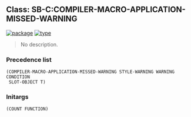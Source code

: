 ## Class: SB-C:COMPILER-MACRO-APPLICATION-MISSED-WARNING
[![package](https://img.shields.io/badge/Package-SB--C-5f9ea0.svg?style=social&colorA=999999)](../) [![type](https://img.shields.io/badge/Type-Class-5f9ea0.svg?style=social&colorA=999999)](../#class) 

> No description.

### Precedence list
```
(COMPILER-MACRO-APPLICATION-MISSED-WARNING STYLE-WARNING WARNING CONDITION
 SLOT-OBJECT T)
```
### Initargs
```
(COUNT FUNCTION)
```
